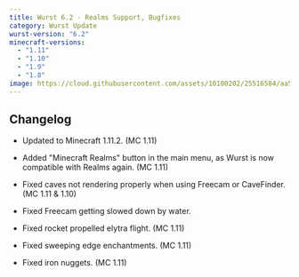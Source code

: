 ```yaml
---
title: Wurst 6.2 - Realms Support, Bugfixes
category: Wurst Update
wurst-version: "6.2"
minecraft-versions:
  - "1.11"
  - "1.10"
  - "1.9"
  - "1.8"
image: https://cloud.githubusercontent.com/assets/10100202/25516584/aa5b8024-2beb-11e7-8354-33b5d443b207.jpg
---
```

## Changelog

- Updated to Minecraft 1.11.2. (MC 1.11)

- Added "Minecraft Realms" button in the main menu, as Wurst is now compatible with Realms again. (MC 1.11)

- Fixed caves not rendering properly when using Freecam or CaveFinder. (MC 1.11 & 1.10)

- Fixed Freecam getting slowed down by water.

- Fixed rocket propelled elytra flight. (MC 1.11)

- Fixed sweeping edge enchantments. (MC 1.11)

- Fixed iron nuggets. (MC 1.11)

